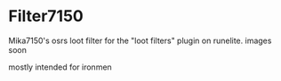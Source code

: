 # Filter7150
Mika7150's osrs loot filter for the "loot filters" plugin on runelite. images soon

mostly intended for ironmen
